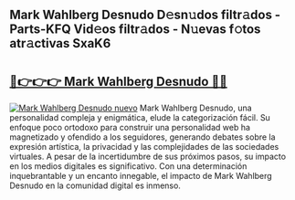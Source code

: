 ## Mark Wahlberg Desnudo D𝚎sn𝚞dos filtr𝚊dos - Parts-KFQ Vid𝚎os filtr𝚊dos - N𝚞evas f𝚘tos atr𝚊ctivas SxaK6

# <h2><a href="http://mbd0kg.tromn.icu/?c=Mark+Wahlberg+Desnudo">🔗👉👉👉 Mark Wahlberg Desnudo 🔗🔗</a></h2>

[![Mark Wahlberg Desnudo nuevo](https://i.imgur.com/pEAQMta.gif)](http://mbd0kg.tromn.icu/?c=Mark+Wahlberg+Desnudo)
Mark Wahlberg Desnudo, una personalidad compleja y enigmática, elude la categorización fácil. Su enfoque poco ortodoxo para construir una personalidad web ha magnetizado y ofendido a los seguidores, generando debates sobre la expresión artística, la privacidad y las complejidades de las sociedades virtuales. A pesar de la incertidumbre de sus próximos pasos, su impacto en los medios digitales es significativo. Con una determinación inquebrantable y un encanto innegable, el impacto de Mark Wahlberg Desnudo en la comunidad digital es inmenso.
